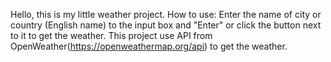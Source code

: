 Hello, this is my little weather project.
How to use: Enter the name of city or country (English name) to the input box and "Enter" or click the button next to it to get the weather.
This project use API from OpenWeather(https://openweathermap.org/api) to get the weather.
